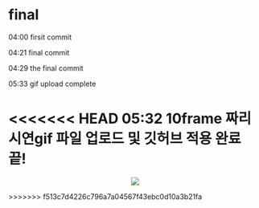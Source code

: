 # final

04:00 firsit commit

04:21 final commit

04:29 the final commit

05:33 gif upload complete

<<<<<<< HEAD
05:32 10frame 짜리 시연gif 파일 업로드 및 깃허브 적용 완료 끝!
=======

<p align="center">
<img src="https://user-images.githubusercontent.com/116532192/207706679-50af96df-50e6-4360-8787-0ad5d1f2ccac.gif">
  </p>
>>>>>>> f513c7d4226c796a7a04567f43ebc0d10a3b21fa
